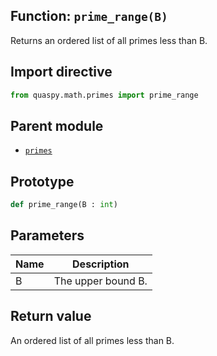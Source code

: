 ## Function: <code>prime\_range(B)</code>
Returns an ordered list of all primes less than B.

## Import directive
```python
from quaspy.math.primes import prime_range
```

## Parent module
- [<code>primes</code>](README.md)

## Prototype
```python
def prime_range(B : int)
```

## Parameters
| <b>Name</b> | <b>Description</b> |
| ----------- | ------------------ |
| B | The upper bound B. |

## Return value
An ordered list of all primes less than B.

